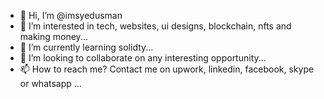 - 👋 Hi, I’m @imsyedusman
- 👀 I’m interested in tech, websites, ui designs, blockchain, nfts and making money...
- 🌱 I’m currently learning solidty...
- 💞️ I’m looking to collaborate on any interesting opportunity...
- 📫 How to reach me? Contact me on upwork, linkedin, facebook, skype or whatsapp ...

<!---
imsyedusman/imsyedusman is a ✨ special ✨ repository because its `README.md` (this file) appears on your GitHub profile.
You can click the Preview link to take a look at your changes.
--->
